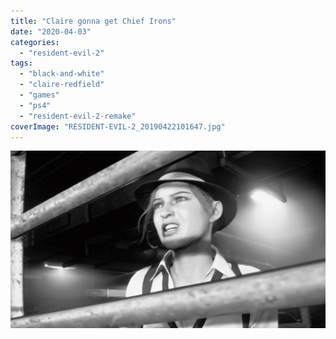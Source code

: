 ```yaml
---
title: "Claire gonna get Chief Irons"
date: "2020-04-03"
categories: 
  - "resident-evil-2"
tags: 
  - "black-and-white"
  - "claire-redfield"
  - "games"
  - "ps4"
  - "resident-evil-2-remake"
coverImage: "RESIDENT-EVIL-2_20190422101647.jpg"
---
```


[![](images/RESIDENT-EVIL-2_20190422101647.jpg)](https://davidpeach.co.uk/wp-content/uploads/2023/01/RESIDENT-EVIL-2_20190422101647.jpg)
